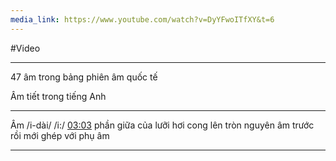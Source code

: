 ```yaml
---
media_link: https://www.youtube.com/watch?v=DyYFwoITfXY&t=6
---
```

#Video

---
47 âm trong bảng phiên âm quốc tế

Âm tiết trong tiếng Anh

---

Âm /i-dài/
/i:/
[03:03](https://www.youtube.com/watch?t=183&v=DyYFwoITfXY)
phần giữa của lưỡi hơi cong lên 
tròn nguyên âm trước rồi mới ghép với phụ âm

---
